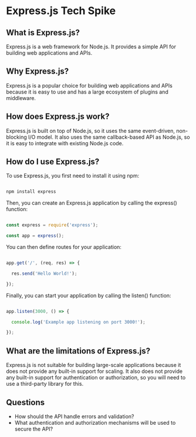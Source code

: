 # Express.js Tech Spike

## What is Express.js?

Express.js is a web framework for Node.js. It provides a simple API for building web applications and APIs.

## Why Express.js?

Express.js is a popular choice for building web applications and APIs because it is easy to use and has a large ecosystem of plugins and middleware.

## How does Express.js work?

Express.js is built on top of Node.js, so it uses the same event-driven, non-blocking I/O model. It also uses the same callback-based API as Node.js, so it is easy to integrate with existing Node.js code.

## How do I use Express.js?

To use Express.js, you first need to install it using npm:

```bash

npm install express

```

Then, you can create an Express.js application by calling the express() function:

```javascript

const express = require('express');

const app = express();

```

You can then define routes for your application:

```javascript

app.get('/', (req, res) => {

  res.send('Hello World!');

});

```

Finally, you can start your application by calling the listen() function:

```javascript

app.listen(3000, () => {

  console.log('Example app listening on port 3000!');

});

```

## What are the limitations of Express.js?

Express.js is not suitable for building large-scale applications because it does not provide any built-in support for scaling. It also does not provide any built-in support for authentication or authorization, so you will need to use a third-party library for this.

## Questions

* How should the API handle errors and validation?
* What authentication and authorization mechanisms will be used to secure the API?
